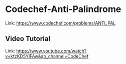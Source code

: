 # Codechef-Anti-Palindrome
Link: https://www.codechef.com/problems/ANTI_PAL
## Video Tutorial
Link: https://www.youtube.com/watch?v=kfzKD5YlFAw&ab_channel=CodeChef
